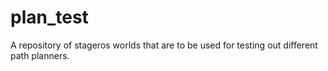 # plan_test
A repository of stageros worlds that are to be used for testing out different path planners.
